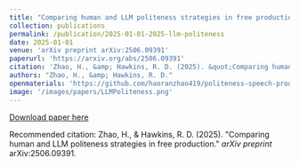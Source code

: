 ```yaml
---
title: "Comparing human and LLM politeness strategies in free production"
collection: publications
permalink: /publication/2025-01-01-2025-llm-politeness
date: 2025-01-01
venue: 'arXiv preprint arXiv:2506.09391'
paperurl: 'https://arxiv.org/abs/2506.09391'
citation: 'Zhao, H., &amp; Hawkins, R. D. (2025). &quot;Comparing human and LLM politeness strategies in free production.&quot; <i>arXiv preprint</i> arXiv:2506.09391.'
authors: "Zhao, H., &amp; Hawkins, R. D."
openmaterials: 'https://github.com/haoranzhao419/politeness-speech-production'
image: '/images/papers/LLMPoliteness.png'
---
```


<a href='https://arxiv.org/abs/2506.09391'>Download paper here</a>

Recommended citation: Zhao, H., & Hawkins, R. D. (2025). "Comparing human and LLM politeness strategies in free production." <i>arXiv preprint</i> arXiv:2506.09391.